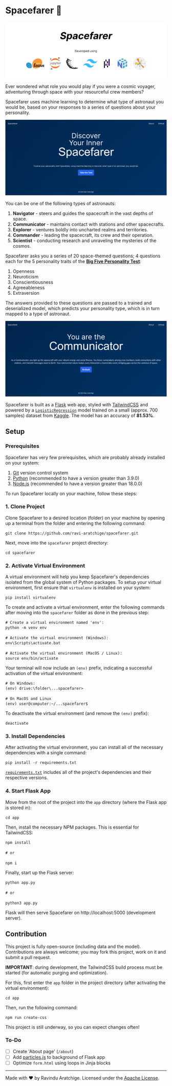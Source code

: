 # Spacefarer :rocket:

<img src="./assets/banner.png">

Ever wondered what role you would play if you were a cosmic voyager, adventuring through space with your resourceful crew members?

Spacefarer uses machine learning to determine what type of astronaut you would be, based on your responses to a series of questions about your personality.

<img src="./assets/home.png">

You can be one of the following types of astronauts:

1. **Navigator** - steers and guides the spacecraft in the vast depths of space.
2. **Communicator** - maintains contact with stations and other spacecrafts.
3. **Explorer** - ventures boldly into uncharted realms and territories.
4. **Commander** - leading the spacecraft, its crew and their operation.
5. **Scientist** - conducting research and unraveling the mysteries of the cosmos.

Spacefarer asks you a series of 20 space-themed questions; 4 questions each for the 5 personality traits of the <a href="https://mettl.com/glossary/b/big-five-personality-test/#:~:text=The%20Big%20Five%20personality%20test%2C%20also%20known%20as%20the%20OCEAN,making%20the%20acronym%20%E2%80%93%20OCEAN).">**Big Five Personality Test**</a>:

1. Openness
2. Neuroticism
3. Conscientiousness
4. Agreeableness
5. Extraversion

The answers provided to these questions are passed to a trained and deserialized model, which predicts your personality type, which is in turn mapped to a type of astronaut.

<img src="./assets/result.png">

Spacefarer is built as a <a href="https://flask.palletsprojects.com">Flask</a> web app, styled with <a href="https://tailwindcss.com/">TailwindCSS</a> and powered by a <a href="https://scikit-learn.org/stable/modules/generated/sklearn.linear_model.LogisticRegression.html">`LogisticRegression`</a> model trained on a small (approx. 700 samples) dataset from <a href="https://www.kaggle.com/datasets/pavlorymarchuk/test3434">Kaggle</a>. The model has an accuracy of **81.53%**.

## Setup

### Prerequisites

Spacefarer has very few prerequisites, which are probably already installed on your system:

1. <a href="https://git-scm.com/">Git</a> version control system
2. <a href="https://www.python.org/">Python</a> (recommended to have a version greater than 3.9.0)
3. <a href="https://nodejs.org/en">Node.js</a> (recommended to have a version greater than 18.0.0)

To run Spacefarer locally on your machine, follow these steps:

### 1. Clone Project

Clone Spacefarer to a desired location (folder) on your machine by opening up a terminal from the folder and entering the following command:

```shell
git clone https://github.com/ravi-aratchige/spacefarer.git
```

Next, move into the `spacefarer` project directory:

```shell
cd spacefarer
```

### 2. Activate Virtual Environment

A virtual environment will help you keep Spacefarer's dependencies isolated from the global system of Python packages. To setup your virtual environment, first ensure that `virtualenv` is installed on your system:

```shell
pip install virtualenv
```

To create and activate a virtual environment, enter the following commands after moving into the `spacefarer` folder as done in the previous step:

```shell
# Create a virtual environment named 'env':
python -m venv env

# Activate the virtual environment (Windows):
env\Scripts\activate.bat

# Activate the virtual environment (MacOS / Linux):
source env/bin/activate
```

Your terminal will now include an `(env)` prefix, indicating a successful activation of the virtual environment:

```shell
# On Windows:
(env) drive:\folder\...spacefarer>

# On MacOS and Linux
(env) user@computer:~/...spacefarer$
```

To deactivate the virtual environment (and remove the `(env)` prefix):

```shell
deactivate
```

### 3. Install Dependencies

After activating the virtual environment, you can install all of the necessary dependencies with a single command:

```shell
pip install -r requirements.txt
```

<a href="https://github.com/ravi-aratchige/spacefarer/blob/main/requirements.txt">`requirements.txt`</a> includes all of the project's dependencies and their respective versions.

### 4. Start Flask App

Move from the root of the project into the `app` directory (where the Flask app is stored in):

```shell
cd app
```

Then, install the necessary NPM packages. This is essential for TailwindCSS:

```shell
npm install

# or

npm i
```

Finally, start up the Flask server:

```shell
python app.py

# or

python3 app.py
```

Flask will then serve Spacefarer on <a>http://localhost:5000</a> (development server).

## Contribution

This project is fully open-source (including data and the model). Contributions are always welcome; you may fork this project, work on it and submit a pull request.

**IMPORTANT**: during development, the TailwindCSS build process must be started (for automatic purging and optimization).

For this, first enter the `app` folder in the project directory (after activating the virtual environment):

```shell
cd app
```

Then, run the following command:

```shell
npm run create-css
```

This project is still underway, so you can expect changes often!

### To-Do

- [ ] Create 'About page' (`/about`)
- [ ] Add <a href="https://vincentgarreau.com/particles.js/">particles.js</a> to background of Flask app
- [ ] Optimize `form.html` using loops in Jinja blocks

---

Made with :heart: by Ravindu Aratchige. Licensed under the <a href="https://github.com/ravi-aratchige/spacefarer/blob/main/LICENSE">Apache License<a>.
